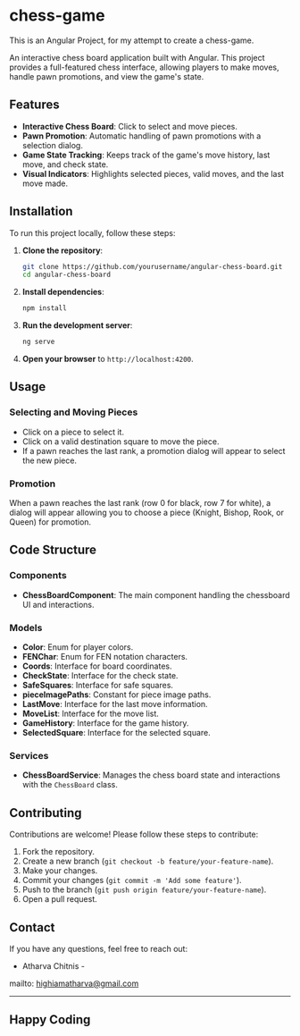 # chess-game

This is an Angular Project, for my attempt to create a chess-game.

An interactive chess board application built with Angular. This project provides a full-featured chess interface, allowing players to make moves, handle pawn promotions, and view the game's state.

## Features

- **Interactive Chess Board**: Click to select and move pieces.
- **Pawn Promotion**: Automatic handling of pawn promotions with a selection dialog.
- **Game State Tracking**: Keeps track of the game's move history, last move, and check state.
- **Visual Indicators**: Highlights selected pieces, valid moves, and the last move made.

## Installation

To run this project locally, follow these steps:

1. **Clone the repository**:
    ```sh
    git clone https://github.com/yourusername/angular-chess-board.git
    cd angular-chess-board
    ```

2. **Install dependencies**:
    ```sh
    npm install
    ```

3. **Run the development server**:
    ```sh
    ng serve
    ```

4. **Open your browser** to `http://localhost:4200`.

## Usage

### Selecting and Moving Pieces

- Click on a piece to select it.
- Click on a valid destination square to move the piece.
- If a pawn reaches the last rank, a promotion dialog will appear to select the new piece.

### Promotion

When a pawn reaches the last rank (row 0 for black, row 7 for white), a dialog will appear allowing you to choose a piece (Knight, Bishop, Rook, or Queen) for promotion.

## Code Structure

### Components

- **ChessBoardComponent**: The main component handling the chessboard UI and interactions.

### Models

- **Color**: Enum for player colors.
- **FENChar**: Enum for FEN notation characters.
- **Coords**: Interface for board coordinates.
- **CheckState**: Interface for the check state.
- **SafeSquares**: Interface for safe squares.
- **pieceImagePaths**: Constant for piece image paths.
- **LastMove**: Interface for the last move information.
- **MoveList**: Interface for the move list.
- **GameHistory**: Interface for the game history.
- **SelectedSquare**: Interface for the selected square.

### Services

- **ChessBoardService**: Manages the chess board state and interactions with the `ChessBoard` class.

## Contributing

Contributions are welcome! Please follow these steps to contribute:

1. Fork the repository.
2. Create a new branch (`git checkout -b feature/your-feature-name`).
3. Make your changes.
4. Commit your changes (`git commit -m 'Add some feature'`).
5. Push to the branch (`git push origin feature/your-feature-name`).
6. Open a pull request.


## Contact

If you have any questions, feel free to reach out:

- Atharva Chitnis -

mailto: highiamatharva@gmail.com

---

## Happy Coding

